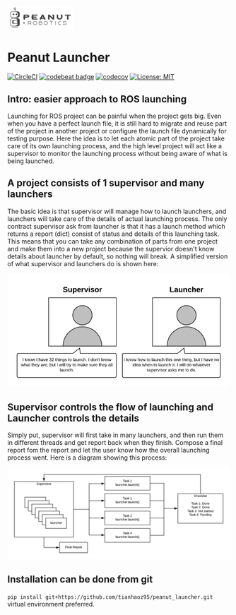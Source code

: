 <img width="30%" src="https://raw.githubusercontent.com/tianhaoz95/pics/master/peanut-logo.PNG"/>

# Peanut Launcher

[![CircleCI](https://circleci.com/gh/tianhaoz95/peanut_launcher.svg?style=svg)](https://circleci.com/gh/tianhaoz95/peanut_launcher)
[![codebeat badge](https://codebeat.co/badges/7e6bd6f3-e712-4a2d-bc47-0b537dc107eb)](https://codebeat.co/projects/github-com-tianhaoz95-peanut_launcher-master)
[![codecov](https://codecov.io/gh/tianhaoz95/peanut_launcher/branch/master/graph/badge.svg)](https://codecov.io/gh/tianhaoz95/peanut_launcher)
[![License: MIT](https://img.shields.io/badge/License-MIT-yellow.svg)](https://opensource.org/licenses/MIT)

## Intro: easier approach to ROS launching

Launching for ROS project can be painful when the project gets big. Even when you have a perfect launch file, it is still hard to migrate and reuse part of the project in another project or configure the launch file dynamically for testing purpose. Here the idea is to let each atomic part of the project take care of its own launching process, and the high level project will act like a supervisor to monitor the launching process without being aware of what is being launched.

## A project consists of 1 supervisor and many launchers

The basic idea is that supervisor will manage how to launch launchers, and launchers will take care of the details of actual launching process. The only contract supervisor ask from launcher is that it has a launch method which returns a report (dict) consist of status and details of this launching task. This means that you can take any combination of parts from one project and make them into a new project because the supervior doesn't know details about launcher by default, so nothing will break. A simplified version of what supervisor and launchers do is shown here:

![Supervisor vs. Launcher](https://raw.githubusercontent.com/tianhaoz95/pics/master/supervisor%20vs%20launcher%20-%20Page%201.png)

## Supervisor controls the flow of launching and Launcher controls the details

Simply put, supervisor will first take in many launchers, and then run them in different threads and get report back when they finish. Compose a final report fom the report and let the user know how the overall launching process went. Here is a diagram showing this process:

![What is a supervisor](https://raw.githubusercontent.com/tianhaoz95/pics/master/Blank%20Diagram%20-%20Page%201.png)

## Installation can be done from git

`pip install git+https://github.com/tianhaoz95/peanut_launcher.git` virtual environment preferred.
